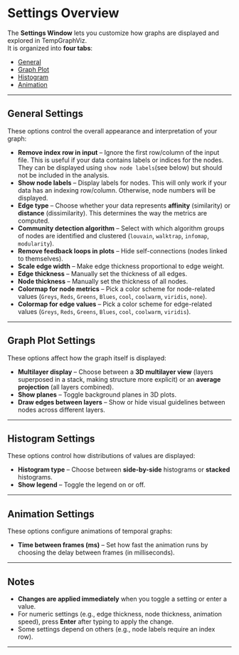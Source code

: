 # Settings Overview  

The **Settings Window** lets you customize how graphs are displayed and explored in TempGraphViz.  
It is organized into **four tabs**:  

- [General](#general-settings)  
- [Graph Plot](#graph-plot-settings)  
- [Histogram](#histogram-settings)  
- [Animation](#animation-settings)  

---

## General Settings  

These options control the overall appearance and interpretation of your graph:  

- **Remove index row in input** – Ignore the first row/column of the input file. This is useful if your data contains labels or indices for the nodes. 
They can be displayed using ```show node labels```(see below) but should not be included in the analysis.
- **Show node labels** – Display labels for nodes. This will only work if your data has an indexing row/column. Otherwise, node numbers will be displayed.  
- **Edge type** – Choose whether your data represents **affinity** (similarity) or **distance** (dissimilarity). This determines the way the metrics are computed.  
- **Community detection algorithm** – Select with which algorithm groups of nodes are identified and clustered (`louvain`, `walktrap`, `infomap`, `modularity`).  
- **Remove feedback loops in plots** – Hide self-connections (nodes linked to themselves).  
- **Scale edge width** – Make edge thickness proportional to edge weight.  
- **Edge thickness** – Manually set the thickness of all edges.  
- **Node thickness** – Manually set the thickness of all nodes.  
- **Colormap for node metrics** – Pick a color scheme for node-related values (`Greys`, `Reds`, `Greens`, `Blues`, `cool`, `coolwarm`, `viridis`, `none`).  
- **Colormap for edge values** – Pick a color scheme for edge-related values (`Greys`, `Reds`, `Greens`, `Blues`, `cool`, `coolwarm`, `viridis`).  

---

## Graph Plot Settings  

These options affect how the graph itself is displayed:  

- **Multilayer display** – Choose between a **3D multilayer view** (layers superposed in a stack, making structure more explicit) or an **average projection** (all layers combined).  
- **Show planes** – Toggle background planes in 3D plots.  
- **Draw edges between layers** – Show or hide visual guidelines between nodes across different layers.  

---

## Histogram Settings  

These options control how distributions of values are displayed:  

- **Histogram type** – Choose between **side-by-side** histograms or **stacked** histograms.  
- **Show legend** – Toggle the legend on or off.  

---

## Animation Settings  

These options configure animations of temporal graphs:  

- **Time between frames (ms)** – Set how fast the animation runs by choosing the delay between frames (in milliseconds).  

---

## Notes  

- **Changes are applied immediately** when you toggle a setting or enter a value.  
- For numeric settings (e.g., edge thickness, node thickness, animation speed), press **Enter** after typing to apply the change.  
- Some settings depend on others (e.g., node labels require an index row).  

---
